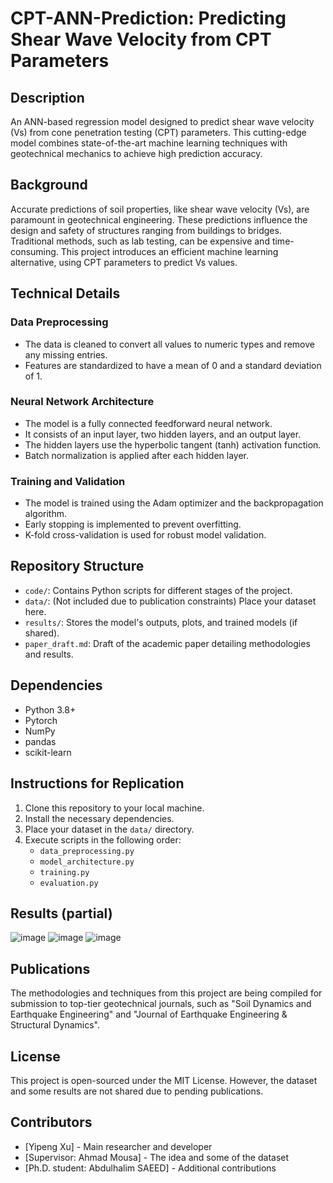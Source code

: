# CPT-ANN-Prediction: Predicting Shear Wave Velocity from CPT Parameters

## Description
An ANN-based regression model designed to predict shear wave velocity (Vs) from cone penetration testing (CPT) parameters. This cutting-edge model combines state-of-the-art machine learning techniques with geotechnical mechanics to achieve high prediction accuracy.

## Background
Accurate predictions of soil properties, like shear wave velocity (Vs), are paramount in geotechnical engineering. These predictions influence the design and safety of structures ranging from buildings to bridges. Traditional methods, such as lab testing, can be expensive and time-consuming. This project introduces an efficient machine learning alternative, using CPT parameters to predict Vs values.

## Technical Details

### Data Preprocessing
- The data is cleaned to convert all values to numeric types and remove any missing entries.
- Features are standardized to have a mean of 0 and a standard deviation of 1.

### Neural Network Architecture
- The model is a fully connected feedforward neural network.
- It consists of an input layer, two hidden layers, and an output layer.
- The hidden layers use the hyperbolic tangent (tanh) activation function.
- Batch normalization is applied after each hidden layer.

### Training and Validation
- The model is trained using the Adam optimizer and the backpropagation algorithm.
- Early stopping is implemented to prevent overfitting.
- K-fold cross-validation is used for robust model validation.

## Repository Structure
- `code/`: Contains Python scripts for different stages of the project.
- `data/`: (Not included due to publication constraints) Place your dataset here.
- `results/`: Stores the model's outputs, plots, and trained models (if shared).
- `paper_draft.md`: Draft of the academic paper detailing methodologies and results.

## Dependencies
- Python 3.8+
- Pytorch
- NumPy
- pandas
- scikit-learn

## Instructions for Replication
1. Clone this repository to your local machine.
2. Install the necessary dependencies.
3. Place your dataset in the `data/` directory.
4. Execute scripts in the following order:
   - `data_preprocessing.py`
   - `model_architecture.py`
   - `training.py`
   - `evaluation.py`

## Results (partial)
![image](https://github.com/Amordia/CPT-Vs-Prediction_ANN/assets/78806289/ff8a48fe-c5d9-44de-a481-ade4a16bc3e2)
![image](https://github.com/Amordia/CPT-Vs-Prediction_ANN/assets/78806289/175bc53f-71d0-45f4-bd2f-c49b78cfd392)
![image](https://github.com/Amordia/CPT-Vs-Prediction_ANN/assets/78806289/b8185636-bee5-439b-8d62-fc2c5b03a893)

## Publications
The methodologies and techniques from this project are being compiled for submission to top-tier geotechnical journals, such as "Soil Dynamics and Earthquake Engineering" and "Journal of Earthquake Engineering & Structural Dynamics".

## License
This project is open-sourced under the MIT License. However, the dataset and some results are not shared due to pending publications.

## Contributors
- [Yipeng Xu] - Main researcher and developer
- [Supervisor: Ahmad Mousa] - The idea and some of the dataset
- [Ph.D. student: Abdulhalim SAEED] - Additional contributions

